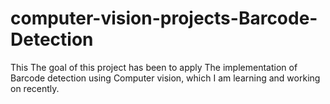 # computer-vision-projects-Barcode-Detection
This The goal of this project has been to apply The implementation of Barcode detection using Computer vision, which I am learning and working on recently.
